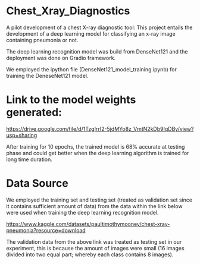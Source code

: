 # Chest_Xray_Diagnostics

A pilot development of a chest X-ray diagnostic tool: This project entails the development  of a deep learning model 
for classifying an x-ray image containing pneumonia or not. 

The deep learning recognition model was build from DenseNet121 and the deployment was done on Gradio framework. 

We employed the ipython file (DenseNet121_model_training.ipynb) for training the DeneseNet121 model.

# Link to the model weights generated:

https://drive.google.com/file/d/1TzgIrrI2-5jdMYo8z_VmtN2kDb9IqDBy/view?usp=sharing 

After training for 10 epochs, the trained model is 68% accurate at testing phase and could get better when the deep learning algorithm 
is trained for long time duration.

# Data Source
We employed the training set and testing set (treated as validation set since it contains sufficient amount of data) from the data 
within the link below were used when training the deep learning recognition model.

https://www.kaggle.com/datasets/paultimothymooney/chest-xray-pneumonia?resource=download

The validation data from the above link was treated as testing set in our experiment, this is because the amount of images were small 
(16 images divided into two equal part; whereby each class contains 8 images).



